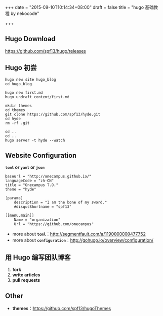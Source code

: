 +++
date = "2015-09-10T10:14:34+08:00"
draft = false
title = "hugo 基础教程 by nekocode"

+++

## Hugo Download
https://github.com/spf13/hugo/releases

## Hugo 初尝
```
hugo new site hugo_blog
cd hugo_blog

hugo new first.md
hugo undraft content/first.md

mkdir themes
cd themes
git clone https://github.com/spf13/hyde.git
cd hyde
rm -rf .git

cd ..
cd ..
hugo server -t hyde --watch
```

## Website Configuration
**`toml` or `yaml` or `json`**
```
baseurl = "http://onecampus.github.io/"
languageCode = "zh-CN"
title = "Onecampus T.D."
theme = "hyde"

[params]
	description = "I am the bone of my sword."
	#disqusShortname = "spf13"

[[menu.main]]
	Name = "organization"
	Url = "https://github.com/onecampus"
```

- more about **`toml`**：http://segmentfault.com/a/1190000000477752
- more about **`configuration`**：http://gohugo.io/overview/configuration/

## 用 Hugo 编写团队博客
1. **fork**
2. **write articles**
3. **pull requests**

## Other
- **themes**：https://github.com/spf13/hugoThemes

